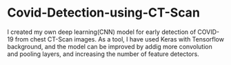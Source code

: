 # Covid-Detection-using-CT-Scan
I created my own deep learning(CNN) model for early detection of COVID-19 from chest CT-Scan images. As a tool, I have used Keras with Tensorflow background, and the model can be improved by addig more convolution and pooling layers, and increasing the number of feature detectors.
